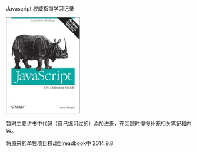 Javascript 权威指南学习记录

![img](https://github.com/gitgitcode/ReadBook/blob/master/JavaScriptBook/img/JavaScriptBook.jpg)

暂时主要讲书中代码（自己练习过的）添加进来，在回顾时慢慢补充相关笔记和内容。

>
将原来的单独项目移动到readbook中
2014.9.8
